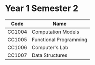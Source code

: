 # Year 1 Semester 2

| Code   | Name                       |
|--------|----------------------------|
| CC1004 | Computation Models         |
| CC1005 | Functional Programming     |
| CC1006 | Computer's Lab             |
| CC1007 | Data Structures            |